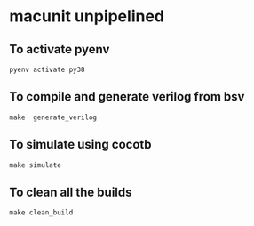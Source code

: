 # macunit unpipelined

## To activate pyenv

```
pyenv activate py38
```

## To compile and generate verilog from bsv

```
make  generate_verilog
```

## To simulate using cocotb
```
make simulate 
```

## To clean all the builds
```
make clean_build

